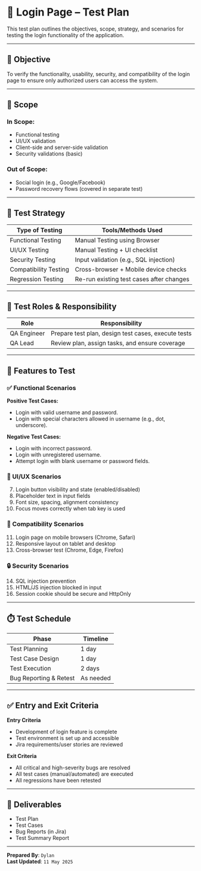 # 📝 Login Page – Test Plan

This test plan outlines the objectives, scope, strategy, and scenarios for testing the login functionality of the application.

---

## 📌 Objective

To verify the functionality, usability, security, and compatibility of the login page to ensure only authorized users can access the system.

---

## 📌 Scope

### In Scope:
- Functional testing
- UI/UX validation
- Client-side and server-side validation
- Security validations (basic)

### Out of Scope:
- Social login (e.g., Google/Facebook)
- Password recovery flows (covered in separate test)

---

## 🧰 Test Strategy

| Type of Testing         | Tools/Methods Used                         |
|-------------------------|--------------------------------------------|
| Functional Testing      | Manual Testing using Browser               |
| UI/UX Testing           | Manual Testing + UI checklist              |
| Security Testing        | Input validation (e.g., SQL injection)     |
| Compatibility Testing   | Cross-browser + Mobile device checks       |
| Regression Testing      | Re-run existing test cases after changes   |

---

## 👥 Test Roles & Responsibility

| Role                 | Responsibility                                     |
|----------------------|----------------------------------------------------|
| QA Engineer          | Prepare test plan, design test cases, execute tests |
| QA Lead              | Review plan, assign tasks, and ensure coverage     |

---

## 🧪 Features to Test

### ✅ Functional Scenarios
**Positive Test Cases:**
- Login with valid username and password.
- Login with special characters allowed in username (e.g., dot, underscore).

**Negative Test Cases:**
- Login with incorrect password.
- Login with unregistered username.
- Attempt login with blank username or password fields.

### 🎨 UI/UX Scenarios
7. Login button visibility and state (enabled/disabled)
8. Placeholder text in input fields
9. Font size, spacing, alignment consistency
10. Focus moves correctly when tab key is used

### 📱 Compatibility Scenarios
11. Login page on mobile browsers (Chrome, Safari)
12. Responsive layout on tablet and desktop
13. Cross-browser test (Chrome, Edge, Firefox)

### 🔒 Security Scenarios
14. SQL injection prevention
15. HTML/JS injection blocked in input
16. Session cookie should be secure and HttpOnly

---

## ⏱️ Test Schedule

| Phase               | Timeline        |
|---------------------|-----------------|
| Test Planning       | 1 day           |
| Test Case Design    | 1 day           |
| Test Execution      | 2 days          |
| Bug Reporting & Retest | As needed     |

---

## ✅ Entry and Exit Criteria

**Entry Criteria**
- Development of login feature is complete
- Test environment is set up and accessible
- Jira requirements/user stories are reviewed

**Exit Criteria**
- All critical and high-severity bugs are resolved
- All test cases (manual/automated) are executed
- All regressions have been retested

---

## 📁 Deliverables

- Test Plan
- Test Cases
- Bug Reports (in Jira)
- Test Summary Report

---

**Prepared By**: `Dylan`  
**Last Updated**: `11 May 2025`  

